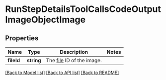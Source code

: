 # RunStepDetailsToolCallsCodeOutputImageObjectImage

## Properties
Name | Type | Description | Notes
------------ | ------------- | ------------- | -------------
**fileId** | **string** | The [file](/docs/api-reference/files) ID of the image. | 

[[Back to Model list]](../README.md#documentation-for-models) [[Back to API list]](../README.md#documentation-for-api-endpoints) [[Back to README]](../README.md)



